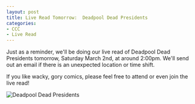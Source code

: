 ```yaml
---
layout: post
title: Live Read Tomorrow:  Deadpool Dead Presidents
categories:
- CCC
- Live Read
---
```


Just as a reminder, we'll be doing our live read of Deadpool Dead Presidents tomorrow, Saturday March 2nd, at around 2:00pm.  We'll send out an email if there is an unexpected location or time shift.

If you like wacky, gory comics, please feel free to attend or even join the live read!

![Deadpool Dead Presidents](../../../../../images/blog/deadpres.jpg)
